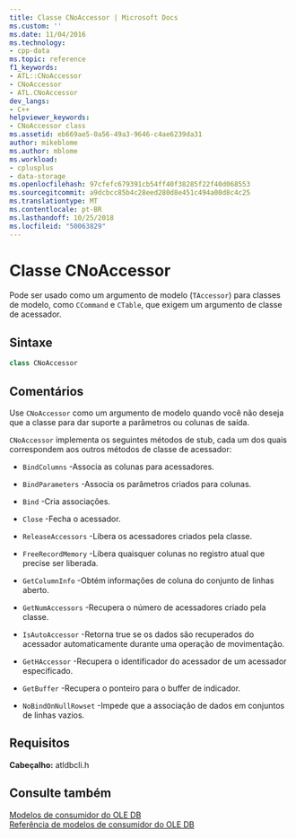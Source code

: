```yaml
---
title: Classe CNoAccessor | Microsoft Docs
ms.custom: ''
ms.date: 11/04/2016
ms.technology:
- cpp-data
ms.topic: reference
f1_keywords:
- ATL::CNoAccessor
- CNoAccessor
- ATL.CNoAccessor
dev_langs:
- C++
helpviewer_keywords:
- CNoAccessor class
ms.assetid: eb669ae5-0a56-49a3-9646-c4ae6239da31
author: mikeblome
ms.author: mblome
ms.workload:
- cplusplus
- data-storage
ms.openlocfilehash: 97cfefc679391cb54ff40f38285f22f40d068553
ms.sourcegitcommit: a9dcbcc85b4c28eed280d8e451c494a00d8c4c25
ms.translationtype: MT
ms.contentlocale: pt-BR
ms.lasthandoff: 10/25/2018
ms.locfileid: "50063829"
---
```

# <a name="cnoaccessor-class"></a>Classe CNoAccessor

Pode ser usado como um argumento de modelo (`TAccessor`) para classes de modelo, como `CCommand` e `CTable`, que exigem um argumento de classe de acessador.

## <a name="syntax"></a>Sintaxe

```cpp
class CNoAccessor
```

## <a name="remarks"></a>Comentários

Use `CNoAccessor` como um argumento de modelo quando você não deseja que a classe para dar suporte a parâmetros ou colunas de saída.

`CNoAccessor` implementa os seguintes métodos de stub, cada um dos quais correspondem aos outros métodos de classe de acessador:

- `BindColumns` -Associa as colunas para acessadores.

- `BindParameters` -Associa os parâmetros criados para colunas.

- `Bind` -Cria associações.

- `Close` -Fecha o acessador.

- `ReleaseAccessors` -Libera os acessadores criados pela classe.

- `FreeRecordMemory` -Libera quaisquer colunas no registro atual que precise ser liberada.

- `GetColumnInfo` -Obtém informações de coluna do conjunto de linhas aberto.

- `GetNumAccessors` -Recupera o número de acessadores criado pela classe.

- `IsAutoAccessor` -Retorna true se os dados são recuperados do acessador automaticamente durante uma operação de movimentação.

- `GetHAccessor` -Recupera o identificador do acessador de um acessador especificado.

- `GetBuffer` -Recupera o ponteiro para o buffer de indicador.

- `NoBindOnNullRowset` -Impede que a associação de dados em conjuntos de linhas vazios.

## <a name="requirements"></a>Requisitos

**Cabeçalho:** atldbcli.h

## <a name="see-also"></a>Consulte também

[Modelos de consumidor do OLE DB](../../data/oledb/ole-db-consumer-templates-cpp.md)<br/>
[Referência de modelos de consumidor do OLE DB](../../data/oledb/ole-db-consumer-templates-reference.md)